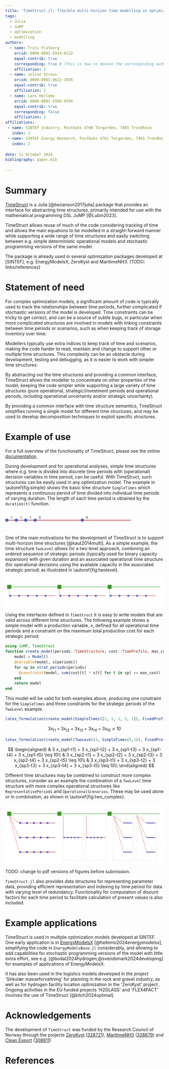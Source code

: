 ```yaml
---
title: 'TimeStruct.jl; flexible multi-horizon time modelling in optimization models'
tags:
  - Julia
  - JuMP
  - optimization
  - modelling
authors:
  - name: Truls Flatberg
    orcid: 0000-0002-5914-6122
    equal-contrib: true
    corresponding: true # (This is how to denote the corresponding author)
    affiliation: 1
  - name: Julian Straus
    orcid: 0000-0001-8622-1936
    equal-contrib: true
    affiliation: 2
  - name: Lars Hellemo
    orcid: 0000-0001-5958-9794
    equal-contrib: true
    corresponding: false
    affiliation: 1
affiliations:
 - name: SINTEF Industry, Postboks 4760 Torgarden, 7465 Trondheim
   index: 1
 - name: SINTEF Energy Research, Postboks 4761 Torgarden, 7465 Trondheim
   index: 2

date: 11 October 2024
bibliography: paper.bib

---
```


# Summary

[TimeStruct](https://github.com/sintefore/TimeStruct.jl) is a Julia [@bezanson2017julia] package that provides an interface for abstracting time structures, primarily intended for use with the mathematical programming DSL JuMP [@Lubin2023].

TimeStruct allows reuse of much of the code considering tracking of time and allows the main equations to be modelled in a straight-forward manner while supporting a wide range of time structures and easily switching between e.g. simple deterministic operational models and stochastic programming versions of the same model.

The package is already used in several optimization packages developed at [SINTEF], e.g. EnergyModelsX, ZeroKyst and MaritimeNH3. (TODO: links/references)

# Statement of need

For complex optimization models, a significant amount of code is typically used to track the relationships between time periods, further complicated if stochastic versions of the model is developed. Time constraints can be tricky to get correct, and can be a source of subtle bugs, in particular when more complicated structures are involved in models with linking constraints between time periods or scenarios, such as when keeping track of storage inventory over time.

Modellers typically use extra indices to keep track of time and scenarios, making the code harder to read, maintain and change to support other or multiple time structures. This complexity can be an obstacle during development, testing and debugging, as it is easier to work with simpler time structures.

By abstracting out the time structures and providing a common interface, TimeStruct allows the modeller to concentrate on other properties of the model, keeping the code simpler while supporting a large variety of time structures (pure operational, strategic/investment periods and operational periods, including operational uncertainty and/or strategic uncertainty).

By providing a common interface with time structure semantics, TimeStruct simplifies running a single model for different time structures, and may be used to develop decomposition techniques to exploit specific structures.

# Example of use

For a full overview of the functionality of TimeStruct, please see the online [documentation](https://sintefore.github.io/TimeStruct.jl/stable/).

During development and for operational analyses, simple time structures where e.g. time is divided into discrete time periods with (operational) decision variables in time period, can be useful. With TimeStruct, such structures can be easily used in any optimization model. The example in \autoref{fig:simple} shows the basic time structure `SimpleTimes` which represents a continuous period of time divided into individual time periods of varying duration. The length of each time period is obtained by the `duration(t)` function.

![Simple time structure with only operational periods.\label{fig:simple}](simple.png)

One of the main motivations for the development of TimeStruct is to support multi-horizon time structures [@kaut2014multi]. As a simple example, the time structure `TwoLevel` allows for a two level approach, combining an ordered sequence of strategic periods (typically used for binary capacity expansion) with given duration and an associated operational time structure (for operational decisions using the available capacity in the associated strategic period) as illustrated in \autoref{fig:twolevel}.

![A typical two-level time structure.\label{fig:twolevel}](twolevel.png)

Using the interfaces defined in `TimeStruct` it is easy to write models that are valid across different time structures. 
The following example shows a simple model with a production variable, $x$, defined for all operational time periods and a constraint on the maximum total production cost for each strategic period: 
```julia
using JuMP, TimeStruct
function create_model(periods::TimeStructure, cost::TimeProfile, max_cost)
    model = Model()
    @variable(model, x[periods])
    for sp in strat_periods(periods)
      @constraint(model, sum(cost[t] * x[t] for t in sp) <= max_cost)
    end
    return model
end
```
This model will be valid for both examples above, producing one constraint for the `SimpleTimes` and three constraints for
the strategic periods of the `TwoLevel` example.
```julia
latex_formulation(create_model(SimpleTimes([1, 1, 1, 5, 5]), FixedProfile(3), 10))
```
$$
3 x_{t1} + 3 x_{t2} + 3 x_{t3} + 3 x_{t4} + 3 x_{t5} \leq 10
$$
```julia
latex_formulation(create_model(TwoLevel(3, SimpleTimes(5,1)), FixedProfile(3), 10))
```
$$
\begin{aligned}
& 3 x_{sp1-t1} + 3 x_{sp1-t2} + 3 x_{sp1-t3} + 3 x_{sp1-t4} + 3 x_{sp1-t5} \leq 10\\
 & 3 x_{sp2-t1} + 3 x_{sp2-t2} + 3 x_{sp2-t3} + 3 x_{sp2-t4} + 3 x_{sp2-t5} \leq 10\\
 & 3 x_{sp3-t1} + 3 x_{sp3-t2} + 3 x_{sp3-t3} + 3 x_{sp3-t4} + 3 x_{sp3-t5} \leq 10\\
\end{aligned}
$$

Different time structures may be combined to construct more complex structures, consider as an example the combination of a `TwoLevel` time structure with more complex operational structures like `RepresentativePeriods` and `OperationalScenarios`. These may be used alone or in combination, as shown in \autoref{fig:two_complex}.

![A more complex two-level time structure.\label{fig:two_complex}](two_complex.png)

TODO: change to pdf versions of figures before submission.

`TimeStruct.jl` also provides data structures for representing parameter data, providing efficient representation and indexing by time period for data with varying level of redundancy. Functionality for computation of disount factors for each time period to facilitate calculation of present values is also included.

# Example applications

TimeStruct is used in multiple optimization models developed at SINTEF. One early application is in [EnergyModelsX](https://github.com/EnergyModelsX/) [@hellemo2024energymodelsx], simplifying the code in `EnergyModelsBase.jl` considerably, and allowing to add capabilities for stochastic programming versions of the model with little extra effort, see e.g. [@bodal2024hydrogen;@svendsmark2024developing] for examples of applications of EnergyModelsX.

It has also been used in the logistics models developed in the project 'Sirkulær masseforvaltning' for planning in the
rock and gravel industry, as well as for hydrogen facility location optimization in the 'ZeroKyst' project. Ongoing 
activities in the EU funded projects 'H2GLASS' and 'FLEX4FACT' involves the use of TimeStruct [@kitch2024optimal].   


# Acknowledgements

The development of `TimeStruct` was funded by the Research Council of Norway through the projects [ZeroKyst](https://zerokyst.no/en/) ([328721](https://prosjektbanken.forskningsradet.no/project/FORISS/328721)), [MaritimeNH3](https://www.sintef.no/en/projects/2021/maritimenh3-enabling-implementation-of-ammonia-as-a-maritime-fuel/) ([328679](https://prosjektbanken.forskningsradet.no/project/FORISS/328679)) and [Clean Export](https://www.sintef.no/en/projects/2020/cleanexport/) ([308811](https://prosjektbanken.forskningsradet.no/project/FORISS/308811))

# References
